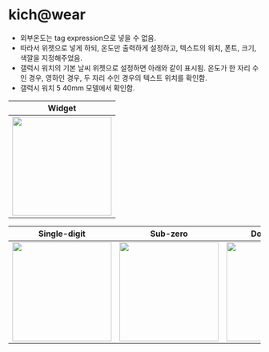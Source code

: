 # kich@wear

- 외부온도는 tag expression으로 넣을 수 없음. 
- 따라서 위젯으로 넣게 하되, 온도만 출력하게 설정하고, 텍스트의 위치, 폰트, 크기, 색깔을 지정해주었음. 
- 갤럭시 워치의 기본 날씨 위젯으로 설정하면 아래와 같이 표시됨. 온도가 한 자리 수인 경우, 영하인 경우, 두 자리 수인 경우의 텍스트 위치를 확인함. 
- 갤럭시 워치 5 40mm 모델에서 확인함. 

| Widget |
| --- |
| <img src="https://user-images.githubusercontent.com/93939472/219828936-fd98f731-20a1-48ef-bd02-fe65cb5ea8f6.png" width="198"> |

| Single-digit | Sub-zero | Double-digit |
| --- | --- | --- |
| <img src="https://user-images.githubusercontent.com/93939472/219828937-8d91ab38-15e7-4138-b7a5-e3af787ae75f.png" width="198"> | <img src="https://user-images.githubusercontent.com/93939472/219828938-52708483-a029-4fd5-bf66-d004dc68098f.png" width="198"> | <img src="https://user-images.githubusercontent.com/93939472/219828940-51de77b1-a6ee-4d60-952d-97b64499daaf.png" width="198"> |
